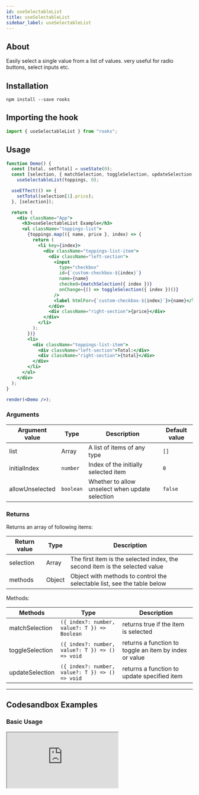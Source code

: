 ```yaml
---
id: useSelectableList
title: useSelectableList
sidebar_label: useSelectableList
---
```


## About

Easily select a single value from a list of values. very useful for radio buttons, select inputs etc.

[//]: # "Main"

## Installation

    npm install --save rooks

## Importing the hook

```javascript
import { useSelectableList } from "rooks";
```

## Usage

```jsx
function Demo() {
  const [total, setTotal] = useState(0);
  const [selection, { matchSelection, toggleSelection, updateSelection }] =
    useSelectableList(toppings, 0);

  useEffect(() => {
    setTotal(selection[1].price);
  }, [selection]);

  return (
    <div className="App">
      <h3>useSelectableList Example</h3>
      <ul className="toppings-list">
        {toppings.map(({ name, price }, index) => {
          return (
            <li key={index}>
              <div className="toppings-list-item">
                <div className="left-section">
                  <input
                    type="checkbox"
                    id={`custom-checkbox-${index}`}
                    name={name}
                    checked={matchSelection({ index })}
                    onChange={() => toggleSelection({ index })()}
                  />
                  <label htmlFor={`custom-checkbox-${index}`}>{name}</label>
                </div>
                <div className="right-section">{price}</div>
              </div>
            </li>
          );
        })}
        <li>
          <div className="toppings-list-item">
            <div className="left-section">Total:</div>
            <div className="right-section">{total}</div>
          </div>
        </li>
      </ul>
    </div>
  );
}

render(<Demo />);
```

### Arguments

| Argument value  | Type      | Description                                     | Default value |
| --------------- | --------- | ----------------------------------------------- | ------------- |
| list            | Array     | A list of items of any type                     | `[]`          |
| initialIndex    | `number`  | Index of the initially selected item            | `0`           |
| allowUnselected | `boolean` | Whether to allow unselect when update selection | `false`       |

### Returns

Returns an array of following items:

| Return value | Type   | Description                                                                 |
| ------------ | ------ | --------------------------------------------------------------------------- |
| selection    | Array  | The first item is the selected index, the second item is the selected value |
| methods      | Object | Object with methods to control the selectable list, see the table below     |

Methods:

| Methods         | Type                                            | Description                                            |
| --------------- | ----------------------------------------------- | ------------------------------------------------------ |
| matchSelection  | `({ index?: number, value?: T }) => Boolean`    | returns true if the item is selected                   |
| toggleSelection | `({ index?: number, value?: T }) => () => void` | returns a function to toggle an item by index or value |
| updateSelection | `({ index?: number, value?: T }) => () => void` | returns a function to update specified item            |

---

## Codesandbox Examples

### Basic Usage

<iframe src="https://codesandbox.io/embed/useselectablelist-ir55c?fontsize=14&hidenavigation=1&theme=dark"
  style={{
    width: "100%",
    height: 500,
    border: 0,
    borderRadius: 4,
    overflow: "hidden"
  }} 
  title="useSelectableList usage"
  allow="accelerometer; ambient-light-sensor; camera; encrypted-media; geolocation; gyroscope; hid; microphone; midi; payment; usb; vr; xr-spatial-tracking"
  sandbox="allow-forms allow-modals allow-popups allow-presentation allow-same-origin allow-scripts"
/>

## Join Bhargav's discord server

You can click on the floating discord icon at the bottom right of the screen and talk to us in our server.
